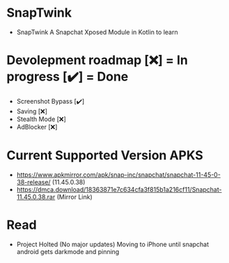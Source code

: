 # SnapTwink
- SnapTwink A Snapchat Xposed Module in Kotlin to learn

# Devolepment roadmap [❌] = In progress [✔️] = Done
- Screenshot Bypass [✔️]
- Saving [❌]
- Stealth Mode [❌]
- AdBlocker [❌]


# Current Supported Version APKS
- https://www.apkmirror.com/apk/snap-inc/snapchat/snapchat-11-45-0-38-release/ (11.45.0.38)
- https://dmca.download/18363871e7c634cfa3f815b1a216cf11/Snapchat-11.45.0.38.rar (Mirror Link)


# Read
- Project Holted (No major updates) Moving to iPhone until snapchat android gets darkmode and pinning
